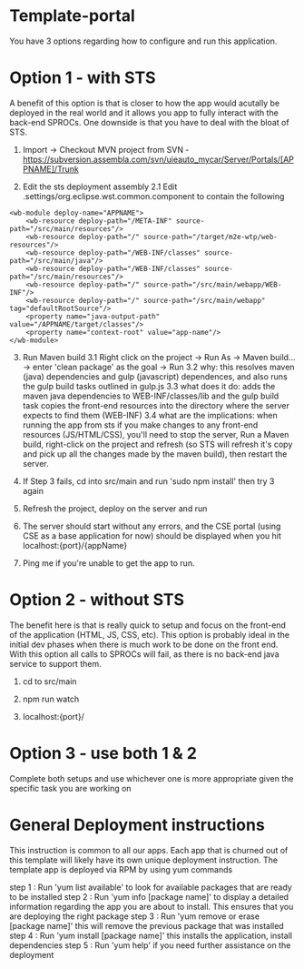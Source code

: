 # Template-portal

You have 3 options regarding how to configure and run this application. 


# Option 1 - with STS

A benefit of this option is that is closer to how the app would acutally be deployed in the real world and it allows you app to fully interact with the back-end SPROCs. One downside is that you have to deal with the bloat of STS. 

1. Import -> Checkout MVN project from SVN  - https://subversion.assembla.com/svn/uieauto_mycar/Server/Portals/[APPNAME]/Trunk

2. Edit the sts deployment assembly
	2.1 Edit .settings/org.eclipse.wst.common.component  to contain the following

<?xml version="1.0" encoding="UTF-8"?><project-modules id="moduleCoreId" project-version="1.5.0">
    <wb-module deploy-name="APPNAME">
        <wb-resource deploy-path="/META-INF" source-path="/src/main/resources"/>
        <wb-resource deploy-path="/" source-path="/target/m2e-wtp/web-resources"/>
        <wb-resource deploy-path="/WEB-INF/classes" source-path="/src/main/java"/>
        <wb-resource deploy-path="/WEB-INF/classes" source-path="/src/main/resources"/>
        <wb-resource deploy-path="/" source-path="/src/main/webapp/WEB-INF"/>
        <wb-resource deploy-path="/" source-path="/src/main/webapp" tag="defaultRootSource"/>
        <property name="java-output-path" value="/APPNAME/target/classes"/>
        <property name="context-root" value="app-name"/>
    </wb-module>
</project-modules>

3. Run Maven build
	3.1 Right click on the project -> Run As -> Maven build... -> enter 'clean package' as the goal -> Run
	3.2 why: this resolves maven (java) dependencies and gulp (javascript) dependences, and also runs the gulp build tasks outlined in gulp.js
	3.3 what does it do: adds the maven java dependencies to WEB-INF/classes/lib and the gulp build task copies the front-end resources into the directory where the server expects to find them (WEB-INF)
	3.4 what are the implications: when running the app from sts if you make changes to any front-end resources (JS/HTML/CSS), you'll need to stop the server, Run a Maven build, right-click on the project and refresh (so STS will refresh it's copy and pick up all the changes made by the maven build), then restart the server.

4. If Step 3 fails, cd into src/main and run 'sudo npm install' then try 3 again

5. Refresh the project, deploy on the server and run 

6. The server should start without any errors, and the CSE portal (using CSE as a base application for now) should be displayed when you hit localhost:{port}/{appName}

7. Ping me if you're unable to get the app to run. 


# Option 2 - without STS

The benefit here is that is really quick to setup and focus on the front-end of the application (HTML, JS, CSS, etc). This option is probably ideal in the initial dev phases when there is much work to be done on the front end. With this option all calls to SPROCs will fail, as there is no back-end java service to support them. 

1. cd to src/main

2. npm run watch

3. localhost:{port}/



# Option 3 - use both 1 & 2

Complete both setups and use whichever  one is more appropriate given the specific task you are working on 

# General Deployment instructions

 This instruction is common to all our apps. Each app that is churned out of this template will likely have its own unique deployment instruction.
 The template app is deployed via RPM by using yum commands 
 
 step 1 : Run 'yum list available' to look for available packages that are ready to be installed 
 step 2 : Run 'yum info [package name]' to display a detailed information regarding the app you are about to install.
        This ensures that you are deploying the right package
 step 3 : Run 'yum remove or erase [package name]' this will remove the previous package that was installed
 step 4 : Run 'yum install [package name]' this installs the application, install dependencies 
 step 5 : Run 'yum help' if you need further assistance on the deployment 
 

